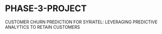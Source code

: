 # PHASE-3-PROJECT
CUSTOMER CHURN PREDICTION FOR SYRIATEL: LEVERAGING PREDICTIVE ANALYTICS TO RETAIN CUSTOMERS
